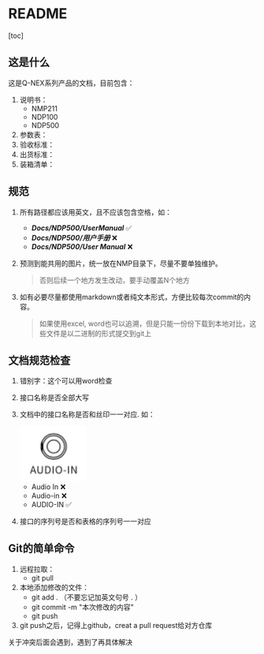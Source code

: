 # README

[toc]



## 这是什么



这是Q-NEX系列产品的文档，目前包含：

1. 说明书：
   - NMP211
   - NDP100
   - NDP500
2. 参数表：
3. 验收标准：
4. 出货标准：
5. 装箱清单：







## 规范

1. 所有路径都应该用英文，且不应该包含空格，如：

   - ***Docs/NDP500/UserManual*** ✅
   - ***Docs/NDP500/用户手册***  ❌
   - ***Docs/NDP500/User Manual*** ❌

2. 预测到能共用的图片，统一放在NMP目录下，尽量不要单独维护。

   > 否则后续一个地方发生改动，要手动覆盖N个地方

3. 如有必要尽量都使用markdown或者纯文本形式，方便比较每次commit的内容。

   > 如果使用excel, word也可以追溯，但是只能一份份下载到本地对比，这些文件是以二进制的形式提交到git上



## 文档规范检查

1. 错别字：这个可以用word检查

2. 接口名称是否全部大写

3. 文档中的接口名称是否和丝印一一对应. 如： 

   <img src="./img/image-20240709163741600.png" alt="image-20240709163741600" style="zoom:33%;" /> 

   - Audio In ❌
   - Audio-in  ❌
   - AUDIO-IN ✅

4. 接口的序列号是否和表格的序列号一一对应



## Git的简单命令

1. 远程拉取： 
   - git pull 
2. 本地添加修改的文件：
   - git  add .  （不要忘记加英文句号 . ）
   - git commit -m "本次修改的内容"
   - git push
3. git push之后，记得上github，creat a pull request给对方仓库



关于冲突后面会遇到，遇到了再具体解决
